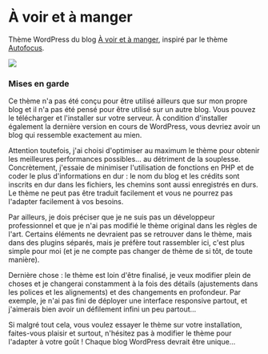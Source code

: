 À voir et à manger
============

Thème WordPress du blog [À voir et à manger](http://voiretmanger.fr), inspiré par le thème [Autofocus](http://themesupply.co/themes/autofocus/).

![](https://github.com/nicolinuxfr/voiretmanger/blob/main/screenshot.jpg)

### Mises en garde

Ce thème n'a pas été conçu pour être utilisé ailleurs que sur mon propre blog et il n'a pas été pensé pour être utilisé sur un autre blog. Vous pouvez le télécharger et l'installer sur votre serveur. À condition d'installer également la dernière version en cours de WordPress, vous devriez avoir un blog qui ressemble exactement au mien.

Attention toutefois, j'ai choisi d'optimiser au maximum le thème pour obtenir les meilleures performances possibles… au détriment de la souplesse. Concrètement, j'essaie de minimiser l'utilisation de fonctions en PHP et de coder le plus d'informations en dur : le nom du blog et les crédits sont inscrits en dur dans les fichiers, les chemins sont aussi enregistrés en durs. Le thème ne peut pas être traduit facilement et vous ne pourrez pas l'adapter facilement à vos besoins.

Par ailleurs, je dois préciser que je ne suis pas un développeur professionnel et que je n'ai pas modifié le thème original dans les règles de l'art. Certains éléments ne devraient pas se retrouver dans le thème, mais dans des plugins séparés, mais je préfère tout rassembler ici, c'est plus simple pour moi (et je ne compte pas changer de thème de si tôt, de toute manière).

Dernière chose : le thème est loin d'être finalisé, je veux modifier plein de choses et je changerai constamment à la fois des détails (ajustements dans les polices et les alignements) et des changements en profondeur. Par exemple, je n'ai pas fini de déployer une interface responsive partout, et j'aimerais bien avoir un défilement infini un peu partout…

Si malgré tout cela, vous voulez essayer le thème sur votre installation, faites-vous plaisir et surtout, n'hésitez pas à modifier le thème pour l'adapter à votre goût ! Chaque blog WordPress devrait être unique…

